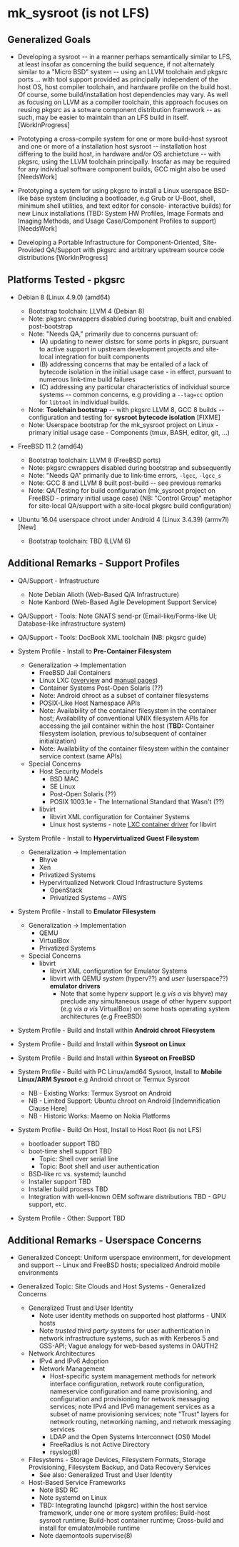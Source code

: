 mk_sysroot (is not LFS)
=======================

## Generalized Goals

* Developing a sysroot -- in a manner perhaps semantically similar to
  LFS, at least insofar as concerning the build sequence, if not
  alternately similar to a "Micro BSD" system -- using an LLVM toolchain
  and pkgsrc ports ... with tool support provided as principally
  independent of the host OS, host compiler toolchain, and hardware
  profile on the build host. Of course, some build/installation host
  dependencies may vary. As well as focusing on LLVM as a compiler
  toolchain, this approach focuses on reusing pkgsrc as a sotware
  component distribution framework -- as such, may be easier to maintain
  than an LFS build in itself. [WorkInProgress]

* Prototyping a cross-compile system for one or more build-host
  sysroot and one or more of a installation host sysroot -- installation
  host differing to the build host, in hardware and/or OS archietcture --
  with pkgsrc, using the LLVM toolchain principally. Insofar as may be
  required for any individual software component builds, GCC might also
  be used [NeedsWork]

* Prototyping a system for using pkgsrc to install a Linux userspace
  BSD-like base system (including a bootloader, e.g Grub or U-Boot,
  shell, minimum shell utilities, and text editor for console-
  interactive builds) for new Linux installations (TBD: System
  HW Profiles, Image Formats  and Imaging Methods, and Usage
  Case/Component Profiles to support) [NeedsWork]

* Developing a Portable Infrastructure for Component-Oriented, Site-
  Provided QA/Support with pkgsrc and arbitrary upstream source code
  distributions [WorkInProgress]

## Platforms Tested - pkgsrc

* Debian 8 (Linux 4.9.0) (amd64)
    * Bootstrap toolchain: LLVM 4 (Debian 8)
    * Note: pkgsrc cwrappers disabled during bootstrap, built and
      enabled post-bootstrap
    * Note: "Needs QA," primarily due to concerns pursuant of:
        * (A) updating to newer distsrc for some ports in pkgsrc,
          pursuant to active support in upstream development projects
          and site-local integration for built components
        * (B) addressing concerns that may be entailed of a lack of
          bytecode isolation in the initial usage case - in effect,
          pursuant to numerous link-time build failures
        * (C) addressing any particular characteristics of individual
          source systems -- common concerns, e.g providing a `--tag=cc`
          option for `libtool` in individual builds.
    * Note: **Toolchain bootstrap** -- with pkgsrc LLVM 8, GCC 8 builds
      --  configuration and testing for **sysroot bytecode isolation**
      [FIXME]
    * Note: Userspace bootstrap for the mk_sysroot project on Linux -
      primary initial usage case - Components (tmux, BASH, editor, git,
      ...)

* FreeBSD 11.2 (amd64)
    * Bootstrap toolchain: LLVM 8 (FreeBSD ports)
    * Note: pkgsrc cwrappers disabled during bootstrap and subsequently
    * Note: "Needs QA" primarily due to link-time errors, `-lgcc`, `-lgcc_s`
    * Note: GCC 8 and LLVM 8 built post-build -- see previous remarks
    * Note: QA/Testing for build configuration (mk_sysroot project on
      FreeBSD - primary initial usage case) (NB: "Control Group"
      metaphor for site-local QA/support with a site-local pkgsrc
      build configuration)

* Ubuntu 16.04 userspace chroot under Android 4 (Linux 3.4.39) (armv7l) [New]
    * Bootstrap toolchain: TBD (LLVM 6)

## Additional Remarks - Support Profiles

* QA/Support - Infrastructure
    * Note Debian Alioth (Web-Based Q/A Infrastructure)
    * Note Kanbord (Web-Based Agile Development Support Service)

* QA/Support - Tools: Note GNATS send-pr (Email-like/Forms-like UI;
  Database-like infrastructure system)

* QA/Support - Tools: DocBook XML toolchain (NB: pkgsrc guide)

* System Profile - Install to **Pre-Container Filesystem**
    * Generalization -> Implementation
        * FreeBSD Jail Containers
        * Linux LXC
          ([overview](https://linuxcontainers.org/lxc/introduction/#components) 
          and [manual pages](https://linuxcontainers.org/lxc/manpages/))
        * Container Systems Post-Open Solaris (??)
        * Note: Android chroot as a subset of container filesystems
        * POSIX-Like Host Namespace APIs
        * Note: Availability of the container filesystem in the
          container host; Availability  of conventional UNIX filesystem
          APIs for accessing the jail container within the host
          (**TBD:** Container filesystem isolation, previous
          to/subsequent of container initialization)
        * Note: Availability of the container filesystem within the
          container service context (same APIs)
    * Special Concerns
        * Host Security Models
            * BSD MAC
            * SE Linux
            * Post-Open Solaris (??)
            * POSIX 1003.1e - The International Standard that Wasn't (??)
        * libvirt
            * libvirt XML configuration for Container Systems
            * Linux host systems - note [LXC container driver](https://libvirt.org/drvlxc.html) for libvirt

* System Profile - Install to **Hypervirtualized Guest Filesystem**
    * Generalization -> Implementation
        * Bhyve
        * Xen
        * Privatized Systems
        * Hypervirtualized Network Cloud Infrastructure Systems
            * OpenStack
            * Privatized Systems - AWS

* System Profile - Install to **Emulator Filesystem**
    * Generalization -> Implementation
        * QEMU
        * VirtualBox
        * Privatized Systems
    * Special Concerns
        * libvirt
            * libvirt XML configuration for Emulator Systems
            * libvirt with QEMU _system_ (hyperv??) and _user_
              (userspace??) **emulator drivers**
                * Note that some hyperv support (e.g _vis a vis_ bhyve)
                  may preclude any simultaneous usage of other hyperv
                  support (e.g _vis a vis_ VirtualBox) on some hosts
                  operating system architectures (e.g FreeBSD)

* System Profile - Build and Install within **Android chroot Filesystem**

* System Profile - Build and Install within **Sysroot on Linux**

* System Profile - Build and Install within **Sysroot on FreeBSD**

* System Profile - Build with PC Linux/amd64 Sysroot, Install to
      **Mobile Linux/ARM Sysroot** e.g Android chroot or Termux Sysroot
    * NB - Existing Works: Termux Sysroot on Android
    * NB - Limited Support: Ubuntu chroot on Android [Indemnification
      Clause Here]
    * NB - Historic Works: Maemo on Nokia Platforms

* System Profile - Build On Host, Install to Host Root (is not LFS)
    * bootloader support TBD
    * boot-time shell support TBD
        * Topic: Shell over serial line
        * Topic: Boot shell and user authentication
    * BSD-like rc vs. systemd; launchd
    * Installer support TBD
    * Installer build process TBD
    * Integration with well-known OEM software distributions TBD - GPU
      support, etc.

* System Profile - Other: Support TBD

## Additional Remarks - Userspace Concerns

* Generalized Concept: Uniform userspace environment, for development
  and support -- Linux and FreeBSD hosts; specialized Android mobile
  environments

* Generalized Topic: Site Clouds and Host Systems - Generalized Concerns
    * Generalized Trust and User Identity
        * Note user identity methods on supported host platforms -  UNIX
          hosts
        * Note _trusted third party_ systems for user authentication in
          network infrastructure systems, such as with Kerberos 5
          and GSS-API; Vague analogy for web-based systems in OAUTH2
    * Network Architectures
        * IPv4 and IPv6 Adoption
        * Network Management
            * Host-specific system management methods for network
              interface configuration, network route configuration,
              nameservice configuration and name provisioning, and
              configuration and provisioning for network messaging
              services; note IPv4 and IPv6 management services as a
              subset of name provisioning services; note "Trust" layers
              for network routing, networking naming, and network
              messaging services
            * LDAP and the Open Systems Interconnect (OSI) Model
            * FreeRadius is not Active Directory
            * rsyslog(8)
    * Filesystems - Storage Devices, Filesystem Formats, Storage
      Provisioning, Filesystem Backup, and Data Recovery Services
        * See also: Generalized Trust and User Identity
    * Host-Based Service Frameworks
        * Note BSD RC
        * Note systemd on Linux
        * TBD: Integrating launchd (pkgsrc) within the host service
          framework, under one or more system profiles: Build-host
          sysroot runtime; Build-host container runtime; Cross-build and
          install for emulator/mobile runtime
        * Note daemontools supervise(8)

<!--  LocalWords:  mk sysroot LFS LLVM toolchain pkgsrc WorkInProgress
 -->
<!--  LocalWords:  NeedsWork amd cwrappers distsrc bytecode FIXME lgcc
 -->
<!--  LocalWords:  FreeBSD userspace chroot armv TBD bootloader HW UI
 -->
<!--  LocalWords:  Kanbord DocBook Pre Filesystem LXC libvirt href APIs
 -->
<!--  LocalWords:  Solaris POSIX Namespace Hypervirtualized Bhyve Xen
 -->
<!--  LocalWords:  OpenStack QEMU VirtualBox hyperv vis bhyve Termux
 -->
<!--  LocalWords:  Maemo filesystems Kerberos GSS OAUTH IPv nameservice
 -->
<!--  LocalWords:  LDAP OSI FreeRadius rsyslog systemd launchd runtime
 -->
<!--  LocalWords:  daemontools libtool tmux
 -->
